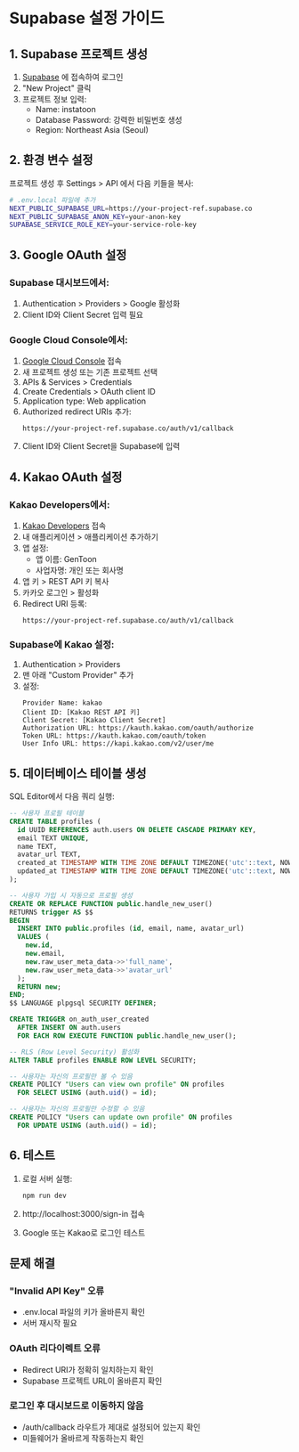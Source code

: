# Supabase 설정 가이드

## 1. Supabase 프로젝트 생성

1. [Supabase](https://app.supabase.com) 에 접속하여 로그인
2. "New Project" 클릭
3. 프로젝트 정보 입력:
   - Name: instatoon
   - Database Password: 강력한 비밀번호 생성
   - Region: Northeast Asia (Seoul)

## 2. 환경 변수 설정

프로젝트 생성 후 Settings > API 에서 다음 키들을 복사:

```bash
# .env.local 파일에 추가
NEXT_PUBLIC_SUPABASE_URL=https://your-project-ref.supabase.co
NEXT_PUBLIC_SUPABASE_ANON_KEY=your-anon-key
SUPABASE_SERVICE_ROLE_KEY=your-service-role-key
```

## 3. Google OAuth 설정

### Supabase 대시보드에서:
1. Authentication > Providers > Google 활성화
2. Client ID와 Client Secret 입력 필요

### Google Cloud Console에서:
1. [Google Cloud Console](https://console.cloud.google.com) 접속
2. 새 프로젝트 생성 또는 기존 프로젝트 선택
3. APIs & Services > Credentials
4. Create Credentials > OAuth client ID
5. Application type: Web application
6. Authorized redirect URIs 추가:
   ```
   https://your-project-ref.supabase.co/auth/v1/callback
   ```
7. Client ID와 Client Secret을 Supabase에 입력

## 4. Kakao OAuth 설정

### Kakao Developers에서:
1. [Kakao Developers](https://developers.kakao.com) 접속
2. 내 애플리케이션 > 애플리케이션 추가하기
3. 앱 설정:
   - 앱 이름: GenToon
   - 사업자명: 개인 또는 회사명
4. 앱 키 > REST API 키 복사
5. 카카오 로그인 > 활성화
6. Redirect URI 등록:
   ```
   https://your-project-ref.supabase.co/auth/v1/callback
   ```

### Supabase에 Kakao 설정:
1. Authentication > Providers
2. 맨 아래 "Custom Provider" 추가
3. 설정:
   ```
   Provider Name: kakao
   Client ID: [Kakao REST API 키]
   Client Secret: [Kakao Client Secret]
   Authorization URL: https://kauth.kakao.com/oauth/authorize
   Token URL: https://kauth.kakao.com/oauth/token
   User Info URL: https://kapi.kakao.com/v2/user/me
   ```

## 5. 데이터베이스 테이블 생성

SQL Editor에서 다음 쿼리 실행:

```sql
-- 사용자 프로필 테이블
CREATE TABLE profiles (
  id UUID REFERENCES auth.users ON DELETE CASCADE PRIMARY KEY,
  email TEXT UNIQUE,
  name TEXT,
  avatar_url TEXT,
  created_at TIMESTAMP WITH TIME ZONE DEFAULT TIMEZONE('utc'::text, NOW()) NOT NULL,
  updated_at TIMESTAMP WITH TIME ZONE DEFAULT TIMEZONE('utc'::text, NOW()) NOT NULL
);

-- 사용자 가입 시 자동으로 프로필 생성
CREATE OR REPLACE FUNCTION public.handle_new_user()
RETURNS trigger AS $$
BEGIN
  INSERT INTO public.profiles (id, email, name, avatar_url)
  VALUES (
    new.id,
    new.email,
    new.raw_user_meta_data->>'full_name',
    new.raw_user_meta_data->>'avatar_url'
  );
  RETURN new;
END;
$$ LANGUAGE plpgsql SECURITY DEFINER;

CREATE TRIGGER on_auth_user_created
  AFTER INSERT ON auth.users
  FOR EACH ROW EXECUTE FUNCTION public.handle_new_user();

-- RLS (Row Level Security) 활성화
ALTER TABLE profiles ENABLE ROW LEVEL SECURITY;

-- 사용자는 자신의 프로필만 볼 수 있음
CREATE POLICY "Users can view own profile" ON profiles
  FOR SELECT USING (auth.uid() = id);

-- 사용자는 자신의 프로필만 수정할 수 있음
CREATE POLICY "Users can update own profile" ON profiles
  FOR UPDATE USING (auth.uid() = id);
```

## 6. 테스트

1. 로컬 서버 실행:
   ```bash
   npm run dev
   ```

2. http://localhost:3000/sign-in 접속

3. Google 또는 Kakao로 로그인 테스트

## 문제 해결

### "Invalid API Key" 오류
- .env.local 파일의 키가 올바른지 확인
- 서버 재시작 필요

### OAuth 리다이렉트 오류
- Redirect URI가 정확히 일치하는지 확인
- Supabase 프로젝트 URL이 올바른지 확인

### 로그인 후 대시보드로 이동하지 않음
- /auth/callback 라우트가 제대로 설정되어 있는지 확인
- 미들웨어가 올바르게 작동하는지 확인